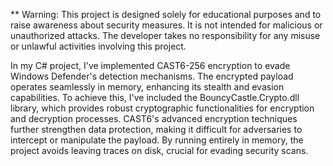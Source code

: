 ** Warning: This project is designed solely for educational purposes and to raise awareness about security measures. It is not intended for malicious or unauthorized attacks. The developer takes no responsibility for any misuse or unlawful activities involving this project.


In my C# project, I've implemented CAST6-256 encryption to evade Windows Defender's detection mechanisms. The encrypted payload operates seamlessly in memory, enhancing its stealth and evasion capabilities. To achieve this, I've included the BouncyCastle.Crypto.dll library, which provides robust cryptographic functionalities for encryption and decryption processes. CAST6's advanced encryption techniques further strengthen data protection, making it difficult for adversaries to intercept or manipulate the payload. By running entirely in memory, the project avoids leaving traces on disk, crucial for evading security scans.

